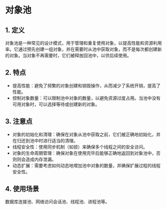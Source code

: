 # 对象池

## 1. 定义

对象池是一种常见的设计模式，用于管理和重复使用对象，以提高性能和资源利用率。它通过预先创建一组对象，并在需要时从池中获取对象，而不是每次都创建新的对象。当对象不再需要时，它们被释放回池中，以供后续使用。

## 2. 特点

- 提高性能：避免了频繁的对象创建和销毁操作，从而减少了系统开销，提高了性能。
- 控制对象数量：可以限制池中对象的数量，以避免资源过度占用。当池中没有可用对象时，可以选择等待或创建新的对象。

## 3. 注意点

- 对象的初始化和清理：确保在对象从池中获取之前，它们被正确地初始化，并在归还到池中时进行适当的清理。
- 线程安全性：使用同步机制（如锁）来确保多个线程之间的安全访问。
- 对象的生命周期管理：确保对象在使用完毕后能够正确地返回到对象池中，否则则会造成内存泄漏。
- 动态扩展：需要考虑如何动态地增加池中对象的数量，并确保扩展过程的线程安全性。

## 4. 使用场景

数据库连接池、网络访问会话池、线程池、进程池等。